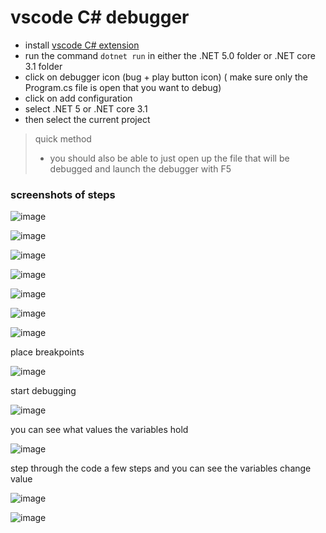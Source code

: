 # vscode C# debugger

* install [vscode C# extension](https://marketplace.visualstudio.com/items?itemName=ms-dotnettools.csharp)
* run the command `dotnet run` in either the .NET 5.0 folder or .NET core 3.1 folder
* click on debugger icon (bug + play button icon) ( make sure only the Program.cs file is open that you want to debug)
* click on add configuration
* select .NET 5 or .NET core 3.1
* then select the current project 

> quick method
> * you should also be able to just open up the file that will be debugged and launch the debugger with F5

### screenshots of steps

![image](https://user-images.githubusercontent.com/7727291/137981871-d1aed055-1101-4c9f-a39e-38f1d4d300e5.png)

![image](https://user-images.githubusercontent.com/7727291/137981928-ac86dca1-d987-49df-b4e0-0e1e3bbe7ce9.png)

![image](https://user-images.githubusercontent.com/7727291/137982367-a2b09470-c9dd-4528-acbd-7b18b4ffc7a2.png)

![image](https://user-images.githubusercontent.com/7727291/137982590-a8360909-6a22-45ac-a333-48ad8d958b78.png)

![image](https://user-images.githubusercontent.com/7727291/137982693-9f8a5a50-781a-4f03-87f7-91cc5567d795.png)

![image](https://user-images.githubusercontent.com/7727291/137982746-860b3558-5c87-45f8-8dd6-1ce40fe08bf5.png)

![image](https://user-images.githubusercontent.com/7727291/137983124-ea8091b6-af58-41f3-b837-285daf83d68c.png)

place breakpoints

![image](https://user-images.githubusercontent.com/7727291/137983452-62048bec-55ab-4e62-8c4a-81b01930ad4d.png)

start debugging

![image](https://user-images.githubusercontent.com/7727291/137983344-8cb467e5-7246-4862-a853-c828017f7f39.png)

you can see what values the variables hold

![image](https://user-images.githubusercontent.com/7727291/137983576-1f929d55-1b9e-4734-9e7b-37517114133a.png)

step through the code a few steps and you can see the variables change value

![image](https://user-images.githubusercontent.com/7727291/137984014-848710f3-6ca6-495e-a8d3-b787cf85e245.png)

![image](https://user-images.githubusercontent.com/7727291/137983768-c5b5bac9-d613-4f2d-bd07-21d1c24eda62.png)



